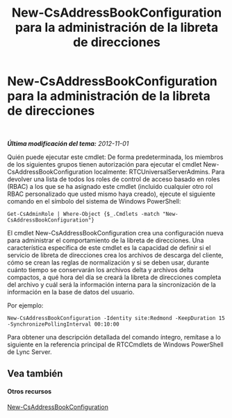 ﻿---
title: New-CsAddressBookConfiguration para la administración de la libreta de direcciones
TOCTitle: New-CsAddressBookConfiguration para la administración de la libreta de direcciones
ms:assetid: a58ddc8c-ae04-4141-b69e-e45374a67d72
ms:mtpsurl: https://technet.microsoft.com/es-es/library/Gg429718(v=OCS.15)
ms:contentKeyID: 48276192
ms.date: 01/07/2017
mtps_version: v=OCS.15
ms.translationtype: HT
---

# New-CsAddressBookConfiguration para la administración de la libreta de direcciones

 

_**Última modificación del tema:** 2012-11-01_

Quién puede ejecutar este cmdlet: De forma predeterminada, los miembros de los siguientes grupos tienen autorización para ejecutar el cmdlet New-CsAddressBookConfiguration localmente: RTCUniversalServerAdmins. Para devolver una lista de todos los roles de control de acceso basado en roles (RBAC) a los que se ha asignado este cmdlet (incluido cualquier otro rol RBAC personalizado que usted mismo haya creado), ejecute el siguiente comando en el símbolo del sistema de Windows PowerShell:

    Get-CsAdminRole | Where-Object {$_.Cmdlets -match "New-CsAddressBookConfiguration"}

El cmdlet New-CsAddressBookConfiguration crea una configuración nueva para administrar el comportamiento de la libreta de direcciones. Una característica específica de este cmdlet es la capacidad de definir si el servicio de libreta de direcciones crea los archivos de descarga del cliente, cómo se crean las reglas de normalización y si se deben usar, durante cuánto tiempo se conservarán los archivos delta y archivos delta compactos, a qué hora del día se creará la libreta de direcciones completa del archivo y cuál será la información interna para la sincronización de la información en la base de datos del usuario.

Por ejemplo:

    New-CsAddressBookConfiguration -Identity site:Redmond -KeepDuration 15 -SynchronizePollingInterval 00:10:00

Para obtener una descripción detallada del comando íntegro, remítase a lo siguiente en la referencia principal de RTCCmdlets de Windows PowerShell de Lync Server.

## Vea también

#### Otros recursos

[New-CsAddressBookConfiguration](new-csaddressbookconfiguration.md)

